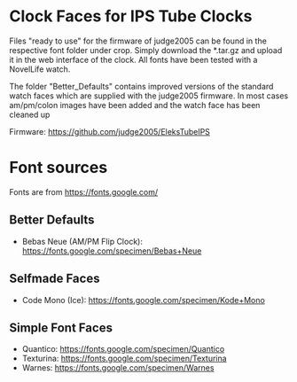 # Clock Faces for IPS Tube Clocks

Files "ready to use" for the firmware of judge2005 can be found in the respective font folder under crop. Simply download the *.tar.gz and upload it in the web interface of the clock. All fonts have been tested with a NovelLife watch.

The folder "Better_Defaults" contains improved versions of the standard watch faces which are supplied with the judge2005 firmware. In most cases am/pm/colon images have been added and the watch face has been cleaned up

Firmware: https://github.com/judge2005/EleksTubeIPS

# Font sources
Fonts are from https://fonts.google.com/

## Better Defaults
* Bebas Neue (AM/PM Flip Clock): https://fonts.google.com/specimen/Bebas+Neue

## Selfmade Faces
* Code Mono (Ice): https://fonts.google.com/specimen/Kode+Mono

## Simple Font Faces
* Quantico: https://fonts.google.com/specimen/Quantico
* Texturina: https://fonts.google.com/specimen/Texturina
* Warnes: https://fonts.google.com/specimen/Warnes